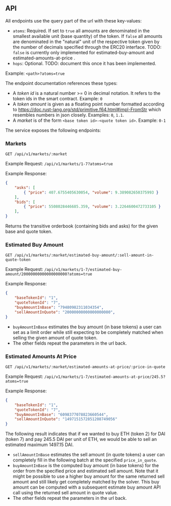 ## API

All endpoints use the query part of the url with these key-values:

* `atoms`: Required. If set to `true` all amounts are denominated in the smallest available unit (base quantity) of the token. If `false` all amounts are denominated in the "natural" unit of the respective token given by the number of decimals specified through the ERC20 interface. TODO: `false` is currently only implemented for estimated-buy-amount and estimated-amounts-at-price .
* `hops`: Optional. TODO: document this once it has been implemented.

Example: `<path>?atoms=true`

The endpoint documentation references these types:

* A *token id* is a natural number >= 0 in decimal notation. It refers to the token ids in the smart contract. Example: `0`
* A *token amount* is given as a floating point number formatted according to https://doc.rust-lang.org/std/primitive.f64.html#impl-FromStr which resembles numbers in json closely. Examples: `0`, `1.1`.
* A *market* is of the form `<base token id>-<quote token id>`. Example: `0-1`

The service exposes the following endpoints:

### Markets

`GET /api/v1/markets/:market`

Example Request: `/api/v1/markets/1-7?atoms=true`

Example Response:

```json
{
    "asks": [
        { "price": 407.6755405630054, "volume": 9.389082650375993 }
    ],
    "bids": [
        { "price": 5508028446685.359, "volume": 3.2264600472733105 }
    ],
}
```

Returns the transitive orderbook (containing bids and asks) for the given base and quote token.

### Estimated Buy Amount

`GET /api/v1/markets/:market/estimated-buy-amount/:sell-amount-in-quote-token`

Example Request: `/api/v1/markets/1-7/estimated-buy-amount/20000000000000000000?atoms=true`

Example Response:

```json
{
    "baseTokenId": "1",
    "quoteTokenId": "7",
    "buyAmountInBase": "79480982311034354",
    "sellAmountInQuote": "20000000000000000000",
}
```

* `buyAmountInBase` estimates the buy amount (in base tokens) a user can set as a limit order while still expecting to be completely matched when selling the given amount of quote token.
* The other fields repeat the parameters in the url back.

### Estimated Amounts At Price

`GET /api/v1/markets/:market/estimated-amounts-at-price/:price-in-quote`

Example Request: `/api/v1/markets/1-7/estimated-amounts-at-price/245.5?atoms=true`

Example Response:

```json
{
    "baseTokenId": "1",
    "quoteTokenId": "7",
    "buyAmountInBase": "6098377078823660544",
    "sellAmountInQuote": "1497151572851208749056"
}
```

The following result indicates that if we wanted to buy ETH (token 2) for DAI (token 7) and pay 245.5 DAI per unit of ETH, we would be able to sell an estimated maximum 1497.15 DAI.

* `sellAmountInBase` estimates the sell amount (in quote tokens) a user can completely fill in the following batch at the specified `price_in_quote`.
* `buyAmountInBase` is the computed buy amount (in base tokens) for the order from the specified price and estimated sell amount. Note that it might be possible to use a higher buy amount for the same returned sell amount and still likely get completely matched by the solver. This buy amount can be computed with a subsequent estimate buy amount API call using the returned sell amount in quote value.
* The other fields repeat the parameters in the url back.
